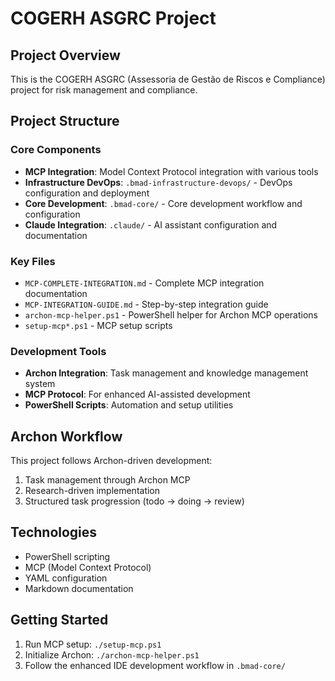 # COGERH ASGRC Project

## Project Overview
This is the COGERH ASGRC (Assessoria de Gestão de Riscos e Compliance) project for risk management and compliance.

## Project Structure

### Core Components
- **MCP Integration**: Model Context Protocol integration with various tools
- **Infrastructure DevOps**: `.bmad-infrastructure-devops/` - DevOps configuration and deployment
- **Core Development**: `.bmad-core/` - Core development workflow and configuration
- **Claude Integration**: `.claude/` - AI assistant configuration and documentation

### Key Files
- `MCP-COMPLETE-INTEGRATION.md` - Complete MCP integration documentation
- `MCP-INTEGRATION-GUIDE.md` - Step-by-step integration guide
- `archon-mcp-helper.ps1` - PowerShell helper for Archon MCP operations
- `setup-mcp*.ps1` - MCP setup scripts

### Development Tools
- **Archon Integration**: Task management and knowledge management system
- **MCP Protocol**: For enhanced AI-assisted development
- **PowerShell Scripts**: Automation and setup utilities

## Archon Workflow
This project follows Archon-driven development:
1. Task management through Archon MCP
2. Research-driven implementation
3. Structured task progression (todo → doing → review)

## Technologies
- PowerShell scripting
- MCP (Model Context Protocol)
- YAML configuration
- Markdown documentation

## Getting Started
1. Run MCP setup: `./setup-mcp.ps1`
2. Initialize Archon: `./archon-mcp-helper.ps1`
3. Follow the enhanced IDE development workflow in `.bmad-core/`